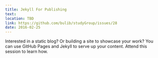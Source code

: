 ```yaml
---
title: Jekyll For Publishing
text: 
location: TBD 
link: https://github.com/bulib/studyGroup/issues/28
date: 2016-02-25
---
```


Interested in a static blog? Or building a site to showcase your work? You can use GitHub Pages and Jekyll to serve up your content. Attend this session to learn how. 